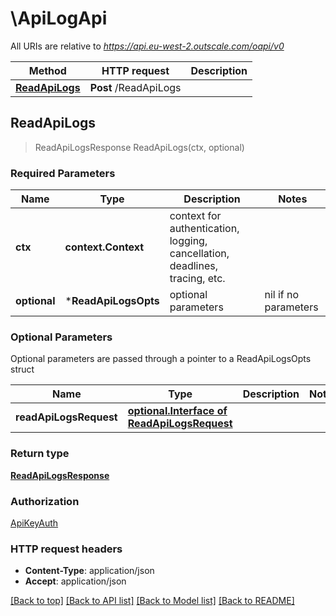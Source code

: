 # \ApiLogApi

All URIs are relative to *https://api.eu-west-2.outscale.com/oapi/v0*

Method | HTTP request | Description
------------- | ------------- | -------------
[**ReadApiLogs**](ApiLogApi.md#ReadApiLogs) | **Post** /ReadApiLogs | 



## ReadApiLogs

> ReadApiLogsResponse ReadApiLogs(ctx, optional)



### Required Parameters


Name | Type | Description  | Notes
------------- | ------------- | ------------- | -------------
**ctx** | **context.Context** | context for authentication, logging, cancellation, deadlines, tracing, etc.
 **optional** | ***ReadApiLogsOpts** | optional parameters | nil if no parameters

### Optional Parameters

Optional parameters are passed through a pointer to a ReadApiLogsOpts struct


Name | Type | Description  | Notes
------------- | ------------- | ------------- | -------------
 **readApiLogsRequest** | [**optional.Interface of ReadApiLogsRequest**](ReadApiLogsRequest.md)|  | 

### Return type

[**ReadApiLogsResponse**](ReadApiLogsResponse.md)

### Authorization

[ApiKeyAuth](../README.md#ApiKeyAuth)

### HTTP request headers

- **Content-Type**: application/json
- **Accept**: application/json

[[Back to top]](#) [[Back to API list]](../README.md#documentation-for-api-endpoints)
[[Back to Model list]](../README.md#documentation-for-models)
[[Back to README]](../README.md)


